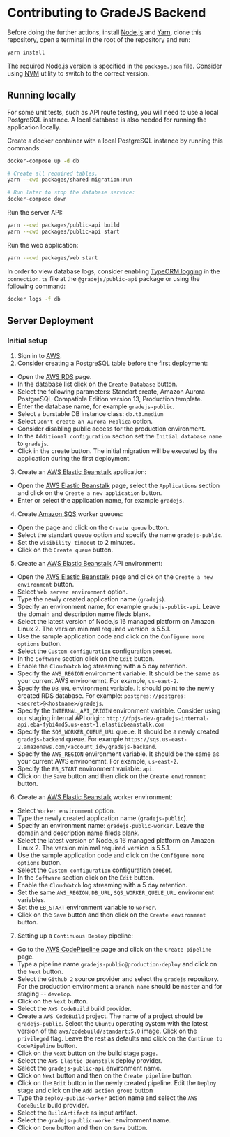 # Contributing to GradeJS Backend

Before doing the further actions,
install [Node.js](https://nodejs.org/en/) and [Yarn](https://yarnpkg.com),
clone this repository,
open a terminal in the root of the repository
and run:

```bash
yarn install
```

The required Node.js version is specified in the `package.json` file. Consider using [NVM](https://github.com/nvm-sh/nvm) utility to switch to the correct version.

## Running locally

For some unit tests, such as API route testing, you will need to use a local PostgreSQL instance. A local database is also needed for running the application locally.

Create a docker container with a local PostgreSQL instance by running this commands:

```bash
docker-compose up -d db

# Create all required tables.
yarn --cwd packages/shared migration:run
```

```bash
# Run later to stop the database service:
docker-compose down
```

Run the server API:

```bash
yarn --cwd packages/public-api build
yarn --cwd packages/public-api start
```

Run the web application:

```bash
yarn --cwd packages/web start
```

In order to view database logs, consider enabling [TypeORM logging](https://orkhan.gitbook.io/typeorm/docs/logging) in the `connection.ts` file at the `@gradejs/public-api` package or using the following command:

```bash
docker logs -f db
```

## Server Deployment

### Initial setup

1. Sign in to [AWS](https://console.aws.amazon.com/).
2. Consider creating a PostgreSQL table before the first deployment:

- Open the [AWS RDS](https://us-east-2.console.aws.amazon.com/rds/home) page.
- In the database list click on the `Create Database` button.
- Select the following parameters: Standart create, Amazon Aurora PostgreSQL-Compatible Edition version 13, Production template.
- Enter the database name, for example `gradejs-public`.
- Select a burstable DB instance class: `db.t3.medium`
- Select `Don't create an Aurora Replica` option.
- Consider disabling public access for the production environment.
- In the `Additional configuration` section set the `Initial database name` to `gradejs`.
- Click in the create button. The initial migration will be executed by the application during the first deployment.

3. Create an [AWS Elastic Beanstalk](https://us-east-2.console.aws.amazon.com/elasticbeanstalk/home) application:

- Open the [AWS Elastic Beanstalk](https://us-east-2.console.aws.amazon.com/elasticbeanstalk/home) page, select the `Applications` section and click on the `Create a new application` button.
- Enter or select the application name, for example `gradejs`.

4. Create [Amazon SQS](https://us-east-2.console.aws.amazon.com/sqs/v2/home) worker queues:

- Open the page and click on the `Create queue` button.
- Select the standart queue option and specify the name `gradejs-public`.
- Set the `visibility timeout` to 2 minutes.
- Click on the `Create queue` button.

5. Create an [AWS Elastic Beanstalk](https://us-east-2.console.aws.amazon.com/elasticbeanstalk/home) API environment:

- Open the [AWS Elastic Beanstalk](https://us-east-2.console.aws.amazon.com/elasticbeanstalk/home) page and click on the `Create a new environment` button.
- Select `Web server environment` option.
- Type the newly created application name (`gradejs`).
- Specify an environment name, for example `gradejs-public-api`. Leave the domain and description name fileds blank.
- Select the latest version of Node.js 16 managed platform on Amazon Linux 2. The version minimal required version is 5.5.1.
- Use the sample application code and click on the `Configure more options` button.
- Select the `Custom configuration` configuration preset.
- In the `Software` section click on the `Edit` button.
- Enable the `CloudWatch` log streaming with a 5 day retention.
- Specify the `AWS_REGION` environment variable. It should be the same as your current AWS environemnt. For example, `us-east-2`.
- Specify the `DB_URL` environment variable. It should point to the newly created RDS database. For example: `postgres://postgres:<secret>@<hostname>/gradejs`.
- Specify the `INTERNAL_API_ORIGIN` environment variable. Consider using our staging internal API origin: `http://fpjs-dev-gradejs-internal-api.eba-fybi4md5.us-east-1.elasticbeanstalk.com`
- Specify the `SQS_WORKER_QUEUE_URL` queue. It should be a newly created `gradejs-backend` queue. For example `https://sqs.us-east-2.amazonaws.com/<account_id>/gradejs-backend`.
- Specify the `AWS_REGION` environment variable. It should be the same as your current AWS environemnt. For example, `us-east-2`.
- Specify the `EB_START` environment variable: `api`.
- Click on the `Save` button and then click on the `Create environment` button.

6. Create an [AWS Elastic Beanstalk](https://us-east-2.console.aws.amazon.com/elasticbeanstalk/home) worker environment:

- Select `Worker environment` option.
- Type the newly created application name (`gradejs-public`).
- Specify an environment name: `gradejs-public-worker`. Leave the domain and description name fileds blank.
- Select the latest version of Node.js 16 managed platform on Amazon Linux 2. The version minimal required version is 5.5.1.
- Use the sample application code and click on the `Configure more options` button.
- Select the `Custom configuration` configuration preset.
- In the `Software` section click on the `Edit` button.
- Enable the `CloudWatch` log streaming with a 5 day retention.
- Set the same `AWS_REGION`, `DB_URL`, `SQS_WORKER_QUEUE_URL` environment variables.
- Set the `EB_START` environment variable to `worker`.
- Click on the `Save` button and then click on the `Create environment` button.

7. Setting up a `Continuous Deploy` pipeline:

- Go to the [AWS CodePipeline](https://us-east-2.console.aws.amazon.com/codesuite/codepipeline/pipelines) page and click on the `Create pipeline` page.
- Type a pipeline name `gradejs-public@production-deploy` and click on the `Next` button.
- Select the `Github 2` source provider and select the `gradejs` repository. For the production environment a `branch name` should be `master` and for staging -- `develop`.
- Click on the `Next` button.
- Select the `AWS CodeBuild` build provider.
- Create a `AWS CodeBuild` project. The name of a project should be `gradejs-public`. Select the `Ubuntu` operating system with the latest version of the `aws/codebuild/standart:5.0` image. Click on the `privileged` flag. Leave the rest as defaults and click on the `Continue to CodePipeline` button.
- Click on the `Next` button on the build stage page.
- Select the `AWS Elastic Beanstalk` deploy provider.
- Select the `gradejs-public-api` environment name.
- Click on `Next` button and then on the `Create pipeline` button.
- Click on the `Edit` button in the newly created pipeline. Edit the `Deploy` stage and click on the `Add action group` button
- Type the `deploy-public-worker` action name and select the `AWS CodeBuild` build provider.
- Select the `BuildArtifact` as input artifact.
- Select the `gradejs-public-worker` environment name.
- Click on `Done` button and then on `Save` button.
